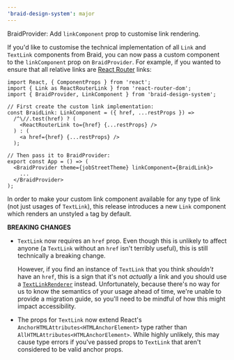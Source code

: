 ```yaml
---
'braid-design-system': major
---
```


BraidProvider: Add `linkComponent` prop to customise link rendering.

If you'd like to customise the technical implementation of all `Link` and `TextLink` components from Braid, you can now pass a custom component to the `linkComponent` prop on `BraidProvider`. For example, if you wanted to ensure that all relative links are [React Router](https://reacttraining.com/react-router/) links:

```tsx
import React, { ComponentProps } from 'react';
import { Link as ReactRouterLink } from 'react-router-dom';
import { BraidProvider, LinkComponent } from 'braid-design-system';

// First create the custom link implementation:
const BraidLink: LinkComponent = ({ href, ...restProps }) =>
  /^\//.test(href) ? (
    <ReactRouterLink to={href} {...restProps} />
  ) : (
    <a href={href} {...restProps} />
  );

// Then pass it to BraidProvider:
export const App = () => (
  <BraidProvider theme={jobStreetTheme} linkComponent={BraidLink}>
    ...
  </BraidProvider>
);
```

In order to make your custom link component available for any type of link (not just usages of `TextLink`), this release introduces a new `Link` component which renders an unstyled `a` tag by default.

**BREAKING CHANGES**

- `TextLink` now requires an `href` prop. Even though this is unlikely to affect anyone (a `TextLink` without an `href` isn't terribly useful), this is still technically a breaking change.

  However, if you find an instance of `TextLink` that you think _shouldn't_ have an `href`, this is a sign that it's not _actually_ a link and you should use a [`TextLinkRenderer`](https://seek-oss.github.io/braid-design-system/components/TextLinkRenderer) instead. Unfortunately, because there's no way for us to know the semantics of your usage ahead of time, we're unable to provide a migration guide, so you'll need to be mindful of how this might impact accessibility.

- The props for `TextLink` now extend React's `AnchorHTMLAttributes<HTMLAnchorElement>` type rather than `AllHTMLAttributes<HTMLAnchorElement>`. While highly unlikely, this may cause type errors if you've passed props to `TextLink` that aren't considered to be valid anchor props.
